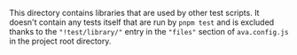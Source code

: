 This directory contains libraries that are used by other
test scripts.  It doesn't contain any tests itself that
are run by `pnpm test` and is excluded thanks to the
`"!test/library/"` entry in the `"files"` section of
`ava.config.js` in the project root directory.
